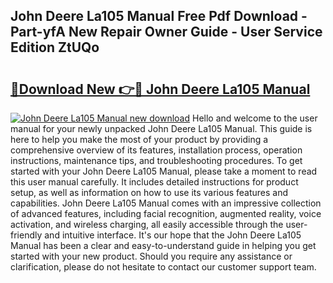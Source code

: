 ## John Deere La105 Manual Free Pdf Download - Part-yfA New Repair Owner Guide - User Service Edition ZtUQo

# <h2><a href="http://bc90842.oget.top/?id=John+Deere+La105+Manual">🔗Download New 👉🔴 John Deere La105 Manual</a></h2>

[![John Deere La105 Manual new download](https://i.imgur.com/5g1atiW.png)](http://bc90842.oget.top/?id=John+Deere+La105+Manual)
Hello and welcome to the user manual for your newly unpacked John Deere La105 Manual. This guide is here to help you make the most of your product by providing a comprehensive overview of its features, installation process, operation instructions, maintenance tips, and troubleshooting procedures. To get started with your John Deere La105 Manual, please take a moment to read this user manual carefully. It includes detailed instructions for product setup, as well as information on how to use its various features and capabilities. John Deere La105 Manual comes with an impressive collection of advanced features, including facial recognition, augmented reality, voice activation, and wireless charging, all easily accessible through the user-friendly and intuitive interface. It's our hope that the John Deere La105 Manual has been a clear and easy-to-understand guide in helping you get started with your new product. Should you require any assistance or clarification, please do not hesitate to contact our customer support team.
